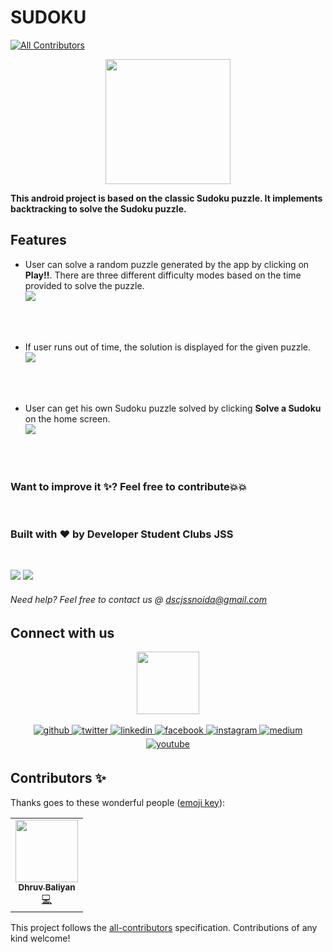 # SUDOKU
<!-- ALL-CONTRIBUTORS-BADGE:START - Do not remove or modify this section -->
[![All Contributors](https://img.shields.io/badge/all_contributors-1-orange.svg?style=flat-square)](#contributors-)
<!-- ALL-CONTRIBUTORS-BADGE:END -->
<p align="center">
  <img width="200" height="200" src="https://user-images.githubusercontent.com/57036954/96158524-3b70e280-0f31-11eb-89c9-313067e31b2f.png">
</p>

**This android project is based on the classic Sudoku puzzle. It implements backtracking to solve the Sudoku puzzle.**

## Features

* User can solve a random puzzle generated by the app by clicking on **Play!!**.
  There are three different difficulty modes based on the time provided to solve the puzzle.
  <br>
  <img src="https://user-images.githubusercontent.com/57036954/96160998-56912180-0f34-11eb-938b-565286cc942f.png">
<br>
<br>

* If user runs out of time, the solution is displayed for the given puzzle.
  <br>
  <img src="https://user-images.githubusercontent.com/57036954/96161245-a66fe880-0f34-11eb-8b0f-7a5ded9b488f.png">
<br>
<br>

* User can get his own Sudoku puzzle solved by clicking **Solve a Sudoku** on the home screen.
  <br>
  <img src="https://user-images.githubusercontent.com/57036954/96162947-d28c6900-0f36-11eb-94d1-3fe578c87496.png">
<br>
<br>

### Want to improve it ✨? Feel free to contribute💥💥

<br>

### Built with 	❤️ by Developer Student Clubs JSS

<br>

![](https://camo.githubusercontent.com/d24f2f8414437a9491ea3145cafd373167315d50/68747470733a2f2f666f7274686562616467652e636f6d2f696d616765732f6261646765732f6275696c742d776974682d6c6f76652e737667) ![](https://camo.githubusercontent.com/e82fcde6b4952d69611ae4cf507b13fe6ae8e028/68747470733a2f2f666f7274686562616467652e636f6d2f696d616765732f6261646765732f6275696c742d666f722d616e64726f69642e737667)
<br>

###### Need help? Feel free to contact us @ [dscjssnoida@gmail.com](mailto:dscjssnoida@gmail.com) 
## Connect with us
<div align="center">
 <a href="https://dscjss.in/"><img src="https://user-images.githubusercontent.com/42115530/94302134-5c28c680-ff89-11ea-9ca4-5dcdd4279786.png"  height=100px /></a> <br><br> 
<a href="https://github.com/DSC-JSS-NOIDA" target="_blank">
<img src=https://img.shields.io/badge/github-%2324292e.svg?&style=for-the-badge&logo=github&logoColor=white alt=github style="margin-bottom: 5px;" />
</a>
<a href="https://twitter.com/DSCJSSATEN" target="_blank">
<img src=https://img.shields.io/badge/twitter-%2300acee.svg?&style=for-the-badge&logo=twitter&logoColor=white alt=twitter style="margin-bottom: 5px;" />
</a>
<a href="https://www.linkedin.com/company/dsc-jssaten/" target="_blank">
<img src=https://img.shields.io/badge/linkedin-%231E77B5.svg?&style=for-the-badge&logo=linkedin&logoColor=white alt=linkedin style="margin-bottom: 5px;" />
</a>
<a href="https://www.facebook.com/dscjssnoida/" target="_blank">
<img src=https://img.shields.io/badge/facebook-%232E87FB.svg?&style=for-the-badge&logo=facebook&logoColor=white alt=facebook style="margin-bottom: 5px;" />
</a>
<a href="https://www.instagram.com/dscjssaten/?igshid=9ubqtp1ssqsi" target="_blank">
<img src=https://img.shields.io/badge/instagram-%23000000.svg?&style=for-the-badge&logo=instagram&logoColor=white alt=instagram style="margin-bottom: 5px;" />
</a>
<a href="https://medium.com/dsc-jss-noida" target="_blank">
<img src=https://img.shields.io/badge/medium-%23292929.svg?&style=for-the-badge&logo=medium&logoColor=white alt=medium style="margin-bottom: 5px;" />
</a>  
<a href="https://www.youtube.com/channel/UCkELk5JFDceaSf8pBa19kDQ" target="_blank">
<img src=https://img.shields.io/badge/youtube-%23FF0000.svg?&style=for-the-badge&logo=youtube&logoColor=white alt=youtube style="margin-bottom: 5px;" />
</a> 
</div> 

## Contributors ✨

Thanks goes to these wonderful people ([emoji key](https://allcontributors.org/docs/en/emoji-key)):

<!-- ALL-CONTRIBUTORS-LIST:START - Do not remove or modify this section -->
<!-- prettier-ignore-start -->
<!-- markdownlint-disable -->
<table>
  <tr>
    <td align="center"><a href="https://github.com/dhruv-1001"><img src="https://avatars3.githubusercontent.com/u/55213645?v=4" width="100px;" alt=""/><br /><sub><b>Dhruv Baliyan</b></sub></a><br /><a href="https://github.com/nakul-19/Sudoku/commits?author=dhruv-1001" title="Code">💻</a></td>
  </tr>
</table>

<!-- markdownlint-enable -->
<!-- prettier-ignore-end -->
<!-- ALL-CONTRIBUTORS-LIST:END -->

This project follows the [all-contributors](https://github.com/all-contributors/all-contributors) specification. Contributions of any kind welcome!